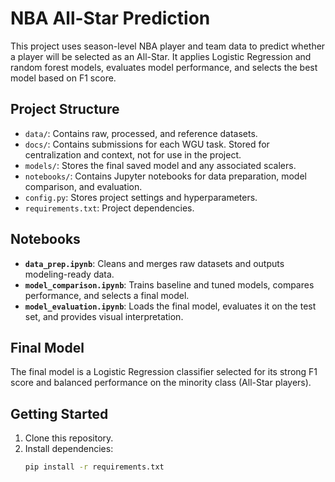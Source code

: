 # NBA All-Star Prediction

This project uses season-level NBA player and team data to predict whether a player will be selected as an All-Star. It 
applies Logistic Regression and random forest models, evaluates model performance, and selects the best model based on 
F1 score.

## Project Structure

- `data/`: Contains raw, processed, and reference datasets.
- `docs/`: Contains submissions for each WGU task. Stored for centralization and context, not for use in the project.
- `models/`: Stores the final saved model and any associated scalers.
- `notebooks/`: Contains Jupyter notebooks for data preparation, model comparison, and evaluation.
- `config.py`: Stores project settings and hyperparameters.
- `requirements.txt`: Project dependencies.

## Notebooks

- **`data_prep.ipynb`**: Cleans and merges raw datasets and outputs modeling-ready data.
- **`model_comparison.ipynb`**: Trains baseline and tuned models, compares performance, and selects a final model.
- **`model_evaluation.ipynb`**: Loads the final model, evaluates it on the test set, and provides visual interpretation.

## Final Model

The final model is a Logistic Regression classifier selected for its strong F1 score and balanced performance on the 
minority class (All-Star players).

## Getting Started

1. Clone this repository.
2. Install dependencies:
   ```bash
   pip install -r requirements.txt
